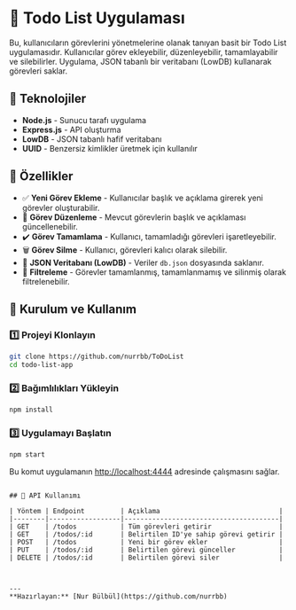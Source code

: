 # 📌 Todo List Uygulaması

Bu, kullanıcıların görevlerini yönetmelerine olanak tanıyan basit bir Todo List uygulamasıdır. Kullanıcılar görev ekleyebilir, düzenleyebilir, tamamlayabilir ve silebilirler. Uygulama, JSON tabanlı bir veritabanı (LowDB) kullanarak görevleri saklar.

## 🚀 Teknolojiler

- **Node.js** - Sunucu tarafı uygulama
- **Express.js** - API oluşturma
- **LowDB** - JSON tabanlı hafif veritabanı
- **UUID** - Benzersiz kimlikler üretmek için kullanılır

## 📌 Özellikler

- ✅ **Yeni Görev Ekleme** - Kullanıcılar başlık ve açıklama girerek yeni görevler oluşturabilir.
- 📝 **Görev Düzenleme** - Mevcut görevlerin başlık ve açıklaması güncellenebilir.
- ✔️ **Görev Tamamlama** - Kullanıcı, tamamladığı görevleri işaretleyebilir.
- 🗑️ **Görev Silme** - Kullanıcı, görevleri kalıcı olarak silebilir.
- 📂 **JSON Veritabanı (LowDB)** - Veriler `db.json` dosyasında saklanır.
- 🎯 **Filtreleme** - Görevler tamamlanmış, tamamlanmamış ve silinmiş olarak filtrelenebilir.

## 🔧 Kurulum ve Kullanım

### 1️⃣ Projeyi Klonlayın
```bash
git clone https://github.com/nurrbb/ToDoList
cd todo-list-app
```

### 2️⃣ Bağımlılıkları Yükleyin
```bash
npm install
```

### 3️⃣ Uygulamayı Başlatın
```bash
npm start
```
Bu komut uygulamanın [http://localhost:4444](http://localhost:4444) adresinde çalışmasını sağlar.

```

## 🎯 API Kullanımı

| Yöntem | Endpoint         | Açıklama                              |
|--------|------------------|---------------------------------------|
| GET    | /todos           | Tüm görevleri getirir                 |
| GET    | /todos/:id       | Belirtilen ID'ye sahip görevi getirir |
| POST   | /todos           | Yeni bir görev ekler                  |
| PUT    | /todos/:id       | Belirtilen görevi günceller           |
| DELETE | /todos/:id       | Belirtilen görevi siler               |



---
**Hazırlayan:** [Nur Bülbül](https://github.com/nurrbb)

